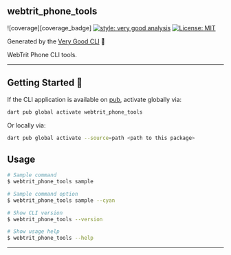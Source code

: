 ## webtrit_phone_tools

![coverage][coverage_badge]
[![style: very good analysis][very_good_analysis_badge]][very_good_analysis_link]
[![License: MIT][license_badge]][license_link]

Generated by the [Very Good CLI][very_good_cli_link] 🤖

WebTrit Phone CLI tools.

---

## Getting Started 🚀

If the CLI application is available on [pub](https://pub.dev), activate globally via:

```sh
dart pub global activate webtrit_phone_tools
```

Or locally via:

```sh
dart pub global activate --source=path <path to this package>
```

## Usage

```sh
# Sample command
$ webtrit_phone_tools sample

# Sample command option
$ webtrit_phone_tools sample --cyan

# Show CLI version
$ webtrit_phone_tools --version

# Show usage help
$ webtrit_phone_tools --help
```

---

[license_badge]: https://img.shields.io/badge/license-MIT-blue.svg
[license_link]: https://opensource.org/licenses/MIT
[very_good_analysis_badge]: https://img.shields.io/badge/style-very_good_analysis-B22C89.svg
[very_good_analysis_link]: https://pub.dev/packages/very_good_analysis
[very_good_cli_link]: https://github.com/VeryGoodOpenSource/very_good_cli

